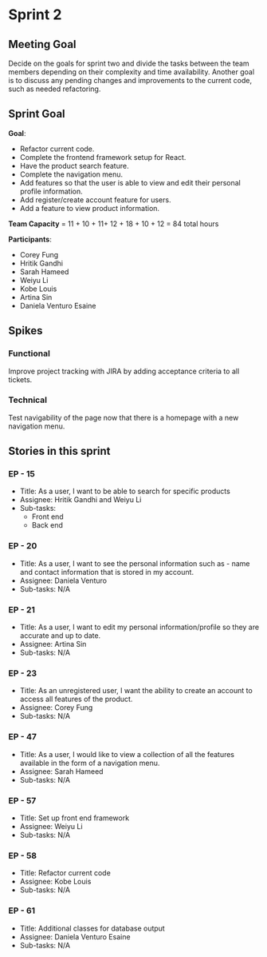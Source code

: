 # Sprint 2
## Meeting Goal
Decide on the goals for sprint two and divide the tasks between the team members depending on their complexity and time availability. Another goal is to discuss any pending changes and improvements to the current code, such as needed refactoring.

## Sprint Goal
**Goal**:
- Refactor current code. 
- Complete the frontend framework setup for React.
- Have the product search feature.
- Complete the navigation menu.
- Add features so that the user is able to view and edit their personal profile information.
- Add register/create account feature for users.
- Add a feature to view product information.

**Team Capacity** = 11 + 10 + 11+ 12 + 18 + 10 + 12 = 84 total hours

**Participants**:
- Corey Fung
- Hritik Gandhi
- Sarah Hameed
- Weiyu Li
- Kobe Louis
- Artina Sin
- Daniela Venturo Esaine

## Spikes
### Functional
Improve project tracking with JIRA by adding acceptance criteria to all tickets.
### Technical
Test navigability of the page now that there is a homepage with a new navigation menu.

## Stories in this sprint
### EP - 15
- Title: As a user, I want to be able to search for specific products
- Assignee: Hritik Gandhi and Weiyu Li
- Sub-tasks:
    - Front end
    - Back end

### EP - 20
- Title: As a user, I want to see the personal information such as - name and contact information that is stored in my account.
- Assignee: Daniela Venturo
- Sub-tasks: N/A

### EP - 21
- Title: As a user, I want to edit my personal information/profile so they are accurate and up to date.
- Assignee: Artina Sin
- Sub-tasks: N/A

### EP - 23
- Title: As an unregistered user, I want the ability to create an account to access all features of the product.
- Assignee: Corey Fung
- Sub-tasks: N/A

### EP - 47
- Title: As a user, I would like to view a collection of all the features available in the form of a navigation menu.
- Assignee: Sarah Hameed
- Sub-tasks: N/A

### EP - 57
- Title: Set up front end framework
- Assignee: Weiyu Li
- Sub-tasks: N/A

### EP - 58
- Title: Refactor current code
- Assignee: Kobe Louis
- Sub-tasks: N/A

### EP - 61
- Title: Additional classes for database output
- Assignee: Daniela Venturo Esaine
- Sub-tasks: N/A
